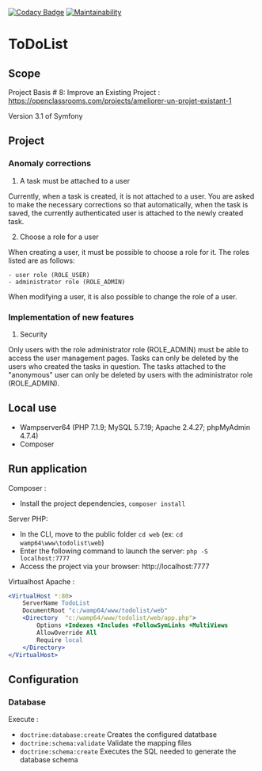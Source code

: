 [![Codacy Badge](https://api.codacy.com/project/badge/Grade/7678cb47b3134ba5b4d41a51abbaf605)](https://www.codacy.com/app/Shadocks/TodoList?utm_source=github.com&amp;utm_medium=referral&amp;utm_content=Shadocks/TodoList&amp;utm_campaign=Badge_Grade)
[![Maintainability](https://api.codeclimate.com/v1/badges/042593de1af71a81999a/maintainability)](https://codeclimate.com/github/Shadocks/TodoList/maintainability)

ToDoList
========

## Scope
Project Basis # 8: Improve an Existing Project : https://openclassrooms.com/projects/ameliorer-un-projet-existant-1

Version 3.1 of Symfony

## Project
### Anomaly corrections

1. A task must be attached to a user

Currently, when a task is created, it is not attached to a user. You are asked to make the necessary corrections so that automatically, when the task is saved, the currently authenticated user is attached to the newly created task.

2. Choose a role for a user

When creating a user, it must be possible to choose a role for it. The roles listed are as follows:

    - user role (ROLE_USER)
    - administrator role (ROLE_ADMIN)
  
When modifying a user, it is also possible to change the role of a user.

### Implementation of new features

1. Security

Only users with the role administrator role (ROLE_ADMIN) must be able to access the user management pages.
Tasks can only be deleted by the users who created the tasks in question.
The tasks attached to the "anonymous" user can only be deleted by users with the administrator role (ROLE_ADMIN).

## Local use

- Wampserver64 (PHP 7.1.9; MySQL 5.7.19; Apache 2.4.27; phpMyAdmin 4.7.4)
- Composer

## Run application

Composer :
- Install the project dependencies, `composer install`

Server PHP:
- In the CLI, move to the public folder `cd web` (ex: `cd wamp64\www\todolist\web`)
- Enter the following command to launch the server: `php -S localhost:7777`
- Access the project via your browser: http://localhost:7777

Virtualhost Apache :
```apache
<VirtualHost *:80>
	ServerName TodoList
	DocumentRoot "c:/wamp64/www/todolist/web"
	<Directory  "c:/wamp64/www/todolist/web/app.php">
		Options +Indexes +Includes +FollowSymLinks +MultiViews
		AllowOverride All
		Require local
	</Directory>
</VirtualHost>
```

## Configuration

### Database
Execute :
- `doctrine:database:create` Creates the configured datatbase
- `doctrine:schema:validate` Validate the mapping files
- `doctrine:schema:create` Executes the SQL needed to generate the database schema

